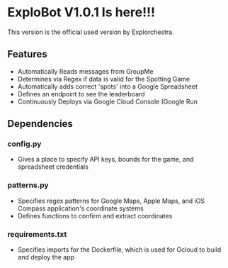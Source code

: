 # ExploBot V1.0.1 Is here!!!
This version is the official used version by Explorchestra.

## Features
- Automatically Reads messages from GroupMe
- Determines via Regex if data is valid for the Spotting Game
- Automatically adds correct 'spots' into a Google Spreadsheet
- Defines an endpoint to see the leaderboard
- Continuously Deploys via Google Cloud Console (Google Run

## Dependencies
### config.py
- Gives a place to specify API keys, bounds for the game, and spreadsheet credentials
### patterns.py
- Specifies regex patterns for Google Maps, Apple Maps, and iOS Compass application's coordinate systems
- Defines functions to confirm and extract coordinates
### requirements.txt
- Specifies imports for the Dockerfile, which is used for Gcloud to build and deploy the app
